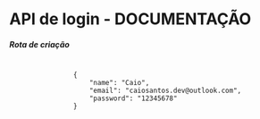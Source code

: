 <html>
    <h1>API de login - DOCUMENTAÇÃO</h1>
    <div>
        <h5>Rota de criação</h5>
        <pre>
            <code>
                {
                    "name": "Caio",
                    "email": "caiosantos.dev@outlook.com",
                    "password": "12345678"
                }
            </code>
        </pre>
    </div>
</html>